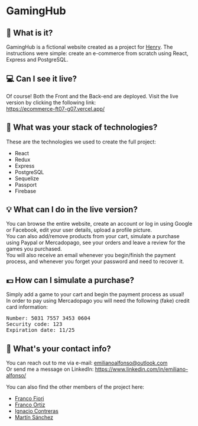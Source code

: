 # GamingHub

## 🤔 What is it?
GamingHub is a fictional website created as a project for <a href="https://soyhenry.com/">Henry</a>. The instructions were simple: create an e-commerce from scratch using React, Express and PostgreSQL.

## 💻 Can I see it live?
Of course! Both the Front and the Back-end are deployed. Visit the live version by clicking the following link:\
https://ecommerce-ft07-g07.vercel.app/

## 🧱 What was your stack of technologies? 
These are the technologies we used to create the full project:
- React
- Redux
- Express
- PostgreSQL
- Sequelize
- Passport
- Firebase

## 💡 What can I do in the live version?
You can browse the entire website, create an account or log in using Google or Facebook, edit your user details, upload a profile picture.\
You can also add/remove products from your cart, simulate a purchase using Paypal or Mercadopago, see your orders and leave a review for the games you purchased.\
You will also receive an email whenever you begin/finish the payment process, and whenever you forget your password and need to recover it.

## 💵 How can I simulate a purchase? 
Simply add a game to your cart and begin the payment process as usual!\
In order to pay using Mercadopago you will need the following (fake) credit card information:
<pre>Number: 5031 7557 3453 0604
Security code: 123
Expiration date: 11/25</pre>


## 💬 What's your contact info?
You can reach out to me via e-mail: emilianoalfonso@outlook.com\
Or send me a message on LinkedIn: https://www.linkedin.com/in/emiliano-alfonso/

You can also find the other members of the project here:
- <a href="https://portfolio-franco-fiori.vercel.app/">Franco Fiori</a>
- <a href="https://pakvothe.github.io/portfolio/">Franco Ortiz</a>
- <a href="https://nc-devw.github.io/portfolio/">Ignacio Contreras</a>
- <a href="https://github.com/tinsanchez00/">Martín Sánchez</a>
